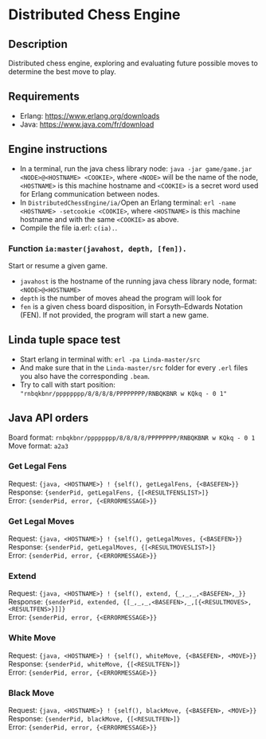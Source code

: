 # Distributed Chess Engine
## Description
Distributed chess engine, exploring and evaluating future possible moves to determine the best move to play.
## Requirements
* Erlang: https://www.erlang.org/downloads
* Java: https://www.java.com/fr/download
## Engine instructions
* In a terminal, run the java chess library node: `java -jar game/game.jar <NODE>@<HOSTNAME> <COOKIE>`, where `<NODE>` will be the name of the node,`<HOSTNAME>` is this machine hostname and `<COOKIE>` is a secret word used for Erlang communication between nodes.
* In `DistributedChessEngine/ia/`Open an Erlang terminal: `erl -name <HOSTNAME> -setcookie <COOKIE>`, where `<HOSTNAME>` is this machine hostname and with the same `<COOKIE>` as above.
* Compile the file ia.erl: `c(ia).`.
### Function `ia:master(javahost, depth, [fen]).`
Start or resume a given game.
* `javahost` is the hostname of the running java chess library node, format: `<NODE>@<HOSTNAME>`
* `depth` is the number of moves ahead the program will look for
* `fen` is a given chess board disposition, in Forsyth–Edwards Notation (FEN). If not provided, the program will start a new game.
## Linda tuple space test
* Start erlang in terminal with: `erl -pa Linda-master/src`
* And make sure that in the `Linda-master/src` folder for every `.erl` files you also have the corresponding `.beam`.
* Try to call with start position: `"rnbqkbnr/pppppppp/8/8/8/8/PPPPPPPP/RNBQKBNR w KQkq - 0 1"`
## Java API orders
Board format: `rnbqkbnr/pppppppp/8/8/8/8/PPPPPPPP/RNBQKBNR w KQkq - 0 1`  
Move format: `a2a3`
### Get Legal Fens
Request: `{java, <HOSTNAME>} ! {self(), getLegalFens, {<BASEFEN>}}`  
Response: `{senderPid, getLegalFens, {[<RESULTFENSLIST>]}`  
Error: `{senderPid, error, {<ERRORMESSAGE>}}`
### Get Legal Moves
Request: `{java, <HOSTNAME>} ! {self(), getLegalMoves, {<BASEFEN>}}`  
Response: `{senderPid, getLegalMoves, {[<RESULTMOVESLIST>]}`  
Error: `{senderPid, error, {<ERRORMESSAGE>}}`
### Extend
Request: `{java, <HOSTNAME>} ! {self(), extend, {_,_,_,<BASEFEN>,_}}`  
Response: `{senderPid, extended, {[_,_,_,<BASEFEN>,_,[{<RESULTMOVES>,<RESULTFENS>}]]}`  
Error: `{senderPid, error, {<ERRORMESSAGE>}}`
### White Move
Request: `{java, <HOSTNAME>} ! {self(), whiteMove, {<BASEFEN>, <MOVE>}}`  
Response: `{senderPid, whiteMove, {[<RESULTFEN>]}`  
Error: `{senderPid, error, {<ERRORMESSAGE>}}`
### Black Move
Request: `{java, <HOSTNAME>} ! {self(), blackMove, {<BASEFEN>, <MOVE>}}`  
Response: `{senderPid, blackMove, {[<RESULTFEN>]}`  
Error: `{senderPid, error, {<ERRORMESSAGE>}}`
